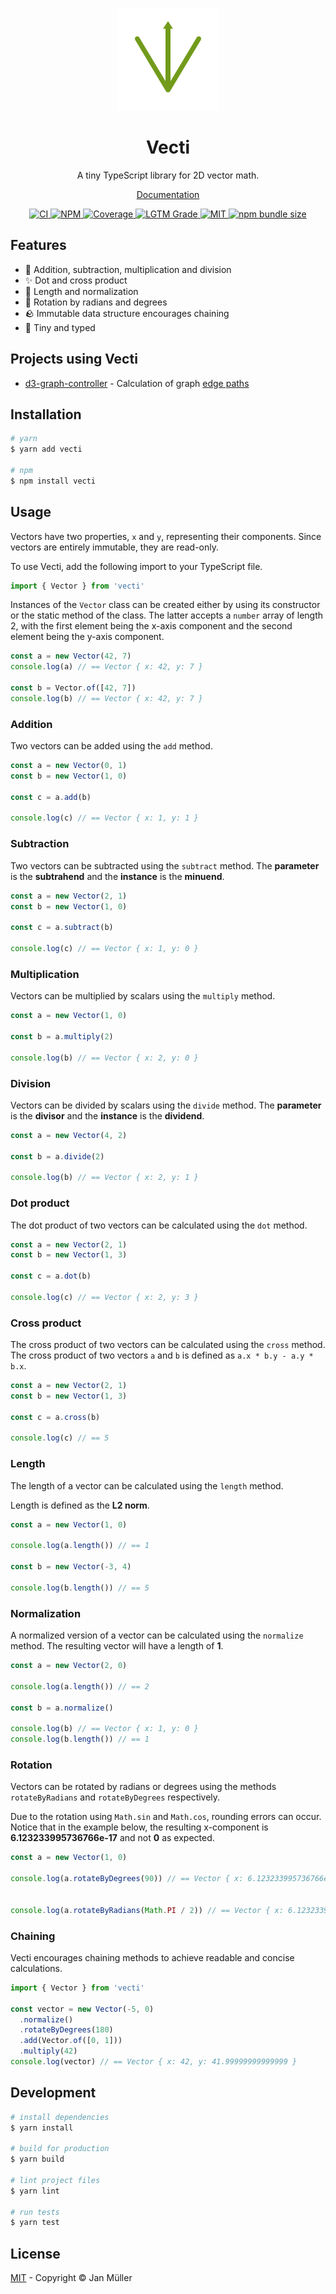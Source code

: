 <p align="center">
  <img src="docs/.vuepress/public/logo.svg" alt="Logo" width="164px" height="164px">
</p>

<h1 align="center">Vecti</h1>

<p align="center">
    A tiny TypeScript library for 2D vector math.
</p>

<p align="center">
  <a href="https://vecti.yeger.eu">
    Documentation
  </a>
</p>

<p align="center">
  <a href="https://github.com/DerYeger/vecti/actions/workflows/ci.yml">
    <img alt="CI" src="https://img.shields.io/github/workflow/status/DerYeger/vecti/CI?label=ci&logo=github&color=#4DC71F">
  </a>
  <a href="https://www.npmjs.com/package/vecti">
    <img alt="NPM" src="https://img.shields.io/npm/v/vecti?logo=npm">
  </a>
  <a href="https://codecov.io/gh/DerYeger/vecti">
    <img alt="Coverage" src="https://codecov.io/gh/DerYeger/vecti/branch/master/graph/badge.svg?token=p35W6u2noe">
  </a>
  <a href="https://lgtm.com/projects/g/DerYeger/vecti">
    <img alt="LGTM Grade" src="https://img.shields.io/lgtm/grade/javascript/github/DerYeger/vecti?logo=lgtm">
  </a>
  <a href="https://opensource.org/licenses/MIT">
    <img alt="MIT" src="https://img.shields.io/npm/l/vecti?color=%234DC71F">
  </a>
  <a href="https://bundlephobia.com/package/vecti">
    <img alt="npm bundle size" src="https://img.shields.io/bundlephobia/minzip/vecti">
  </a>
</p>

## Features

- 🧮 Addition, subtraction, multiplication and division
- ✨ Dot and cross product
- 📏 Length and normalization
- 📐 Rotation by radians and degrees
- 🪨 Immutable data structure encourages chaining
- 💾 Tiny and typed

## Projects using Vecti

- [d3-graph-controller](https://github.com/DerYeger/d3-graph-controller) - Calculation of graph [edge paths](https://github.com/DerYeger/d3-graph-controller/blob/master/src/lib/paths.ts)


## Installation

```bash
# yarn
$ yarn add vecti

# npm
$ npm install vecti
```

## Usage

Vectors have two properties, `x` and `y`, representing their components.
Since vectors are entirely immutable, they are read-only.

To use Vecti, add the following import to your TypeScript file.

```ts
import { Vector } from 'vecti'
```

Instances of the `Vector` class can be created either by using its constructor or the static method of the class.
The latter accepts a `number` array of length 2, with the first element being the x-axis component and the second element being the y-axis component.

```ts
const a = new Vector(42, 7)
console.log(a) // == Vector { x: 42, y: 7 }

const b = Vector.of([42, 7])
console.log(b) // == Vector { x: 42, y: 7 }
```

### Addition

Two vectors can be added using the `add` method.

```ts
const a = new Vector(0, 1)
const b = new Vector(1, 0)

const c = a.add(b)

console.log(c) // == Vector { x: 1, y: 1 }
```

### Subtraction

Two vectors can be subtracted using the `subtract` method.
The **parameter** is the **subtrahend** and the **instance** is the **minuend**.

```ts
const a = new Vector(2, 1)
const b = new Vector(1, 0)

const c = a.subtract(b)

console.log(c) // == Vector { x: 1, y: 0 }
```

### Multiplication

Vectors can be multiplied by scalars using the `multiply` method.

```ts
const a = new Vector(1, 0)

const b = a.multiply(2)

console.log(b) // == Vector { x: 2, y: 0 }
```

### Division

Vectors can be divided by scalars using the `divide` method.
The **parameter** is the **divisor** and the **instance** is the **dividend**.

```ts
const a = new Vector(4, 2)

const b = a.divide(2)

console.log(b) // == Vector { x: 2, y: 1 }
```

### Dot product

The dot product of two vectors can be calculated using the `dot` method.

```ts
const a = new Vector(2, 1)
const b = new Vector(1, 3)

const c = a.dot(b)

console.log(c) // == Vector { x: 2, y: 3 }
```

### Cross product

The cross product of two vectors can be calculated using the `cross` method.
The cross product of two vectors `a` and `b` is defined as `a.x * b.y - a.y * b.x`.

```ts
const a = new Vector(2, 1)
const b = new Vector(1, 3)

const c = a.cross(b)

console.log(c) // == 5
```

### Length

The length of a vector can be calculated using the `length` method.

Length is defined as the **L2 norm**.

```ts
const a = new Vector(1, 0)

console.log(a.length()) // == 1

const b = new Vector(-3, 4)

console.log(b.length()) // == 5
```

### Normalization

A normalized version of a vector can be calculated using the `normalize` method.
The resulting vector will have a length of **1**.

```ts
const a = new Vector(2, 0)

console.log(a.length()) // == 2

const b = a.normalize()

console.log(b) // == Vector { x: 1, y: 0 }
console.log(b.length()) // == 1
```

### Rotation

Vectors can be rotated by radians or degrees using the methods `rotateByRadians` and `rotateByDegrees` respectively.

Due to the rotation using `Math.sin` and `Math.cos`, rounding errors can occur.
Notice that in the example below, the resulting x-component is **6.123233995736766e-17** and not **0** as expected.

```ts
const a = new Vector(1, 0)

console.log(a.rotateByDegrees(90)) // == Vector { x: 6.123233995736766e-17, y: 1 }


console.log(a.rotateByRadians(Math.PI / 2)) // == Vector { x: 6.123233995736766e-17, y: 1 }
```

### Chaining

Vecti encourages chaining methods to achieve readable and concise calculations.

```ts
import { Vector } from 'vecti'

const vector = new Vector(-5, 0)
  .normalize()
  .rotateByDegrees(180)
  .add(Vector.of([0, 1]))
  .multiply(42)
console.log(vector) // == Vector { x: 42, y: 41.99999999999999 }
```

## Development

```bash
# install dependencies
$ yarn install

# build for production
$ yarn build

# lint project files
$ yarn lint

# run tests
$ yarn test
```

## License

[MIT](./LICENSE) - Copyright &copy; Jan Müller
